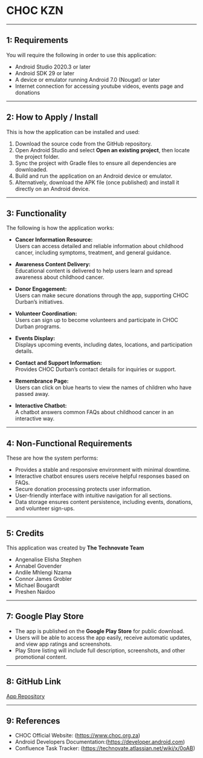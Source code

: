 # CHOC KZN

---

## 1: Requirements

You will require the following in order to use this application:

- Android Studio 2020.3 or later
- Android SDK 29 or later
- A device or emulator running Android 7.0 (Nougat) or later
- Internet connection for accessing youtube videos, events page and donations

---

## 2: How to Apply / Install

This is how the application can be installed and used:

1. Download the source code from the GitHub repository.
2. Open Android Studio and select **Open an existing project**, then locate the project folder.
3. Sync the project with Gradle files to ensure all dependencies are downloaded.
4. Build and run the application on an Android device or emulator.
5. Alternatively, download the APK file (once published) and install it directly on an Android device.

---

## 3: Functionality

The following is how the application works:

- **Cancer Information Resource:**  
  Users can access detailed and reliable information about childhood cancer, including symptoms, treatment, and general guidance.

- **Awareness Content Delivery:**  
  Educational content is delivered to help users learn and spread awareness about childhood cancer.

- **Donor Engagement:**  
  Users can make secure donations through the app, supporting CHOC Durban’s initiatives.

- **Volunteer Coordination:**  
  Users can sign up to become volunteers and participate in CHOC Durban programs.

- **Events Display:**  
  Displays upcoming events, including dates, locations, and participation details.

- **Contact and Support Information:**  
  Provides CHOC Durban’s contact details for inquiries or support.

- **Remembrance Page:**  
  Users can click on blue hearts to view the names of children who have passed away.

- **Interactive Chatbot:**  
  A chatbot answers common FAQs about childhood cancer in an interactive way.

---

## 4: Non-Functional Requirements

These are how the system performs:

- Provides a stable and responsive environment with minimal downtime.
- Interactive chatbot ensures users receive helpful responses based on FAQs.
- Secure donation processing protects user information.
- User-friendly interface with intuitive navigation for all sections.
- Data storage ensures content persistence, including events, donations, and volunteer sign-ups.

---

## 5: Credits

This application was created by **The Technovate Team**
- Angenalise Elisha Stephen
- Annabel Govender
- Andile Mhlengi Nzama
- Connor James Grobler
- Michael Bougardt
- Preshen Naidoo

---

## 7: Google Play Store

- The app is published on the **Google Play Store** for public download.
- Users will be able to access the app easily, receive automatic updates, and view app ratings and screenshots.
- Play Store listing will include full description, screenshots, and other promotional content.

---

## 8: GitHub Link

[App Repository](https://github.com/ST10291541/Technovate)

---

## 9: References

- CHOC Official Website: (https://www.choc.org.za)
- Android Developers Documentation:(https://developer.android.com)
- Confluence Task Tracker: (https://technovate.atlassian.net/wiki/x/0oAB)
